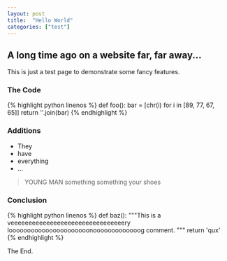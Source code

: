 ```yaml
---
layout: post
title:  "Hello World"
categories: ["test"]
---
```


A long time ago on a website far, far away...
---------------------------------------------
This is just a test page to demonstrate some fancy features.

### The Code

{% highlight python linenos %}
def foo():
	bar = [chr(i) for i in [89, 77, 67, 65]]
	return ''.join(bar)
{% endhighlight %}

### Additions

* They 
* have 
* everything
* ...

> YOUNG MAN
> something something your shoes

### Conclusion

{% highlight python linenos %}
def baz():
	"""This is a veeeeeeeeeeeeeeeeeeeeeeeeeeeeeeeery loooooooooooooooooooooonooooooooooooog comment.
	"""
	return 'qux'
{% endhighlight %}

<hidden-img src="/assets/images/cat.jpg"></hidden-img>
<hidden-img src="/assets/images/cat2.jpg"></hidden-img>
<hidden-img src="/assets/images/cat3.jpg"></hidden-img>

The End.
